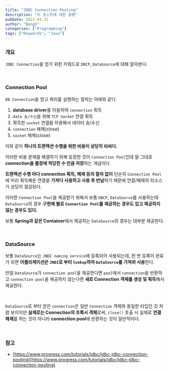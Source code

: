 ```yaml
---
title: "JDBC Connection Pooling"
description: "이 포스트에 대한 설명"
pubDate: 2022-01-31
author: "Bong5"
categories: ["Programming"]
tags: ["Keywords", "Java"]
---
```



### 개요

`JDBC Connection`을 얻기 위한 키워드로 `DBCP`, `DataSource`에 대해 알아본다.

<br>

### Connection Pool

`DB Connection`을 얻고 쿼리를 실행하는 절차는 아래와 같다.

1. **database driver**를 이용하여 `connection` 획득
2. `data 송/수신`을 위해 `TCP Socket` 연결 획득
3. 획득한 `socket` 연결을 이용해서 데이터 송/수신
4. `connection` 해제(close)
5. `socket` 해제(close)

이와 같이 **하나의 트랜잭션 수행을 위한 비용이 상당히 비싸다.**

이러한 비용 문제를 해결하기 위해 등장한 것이 `Connection Pool`인데 말 그대로 **connection을 풀장에 적당한 수 만큼 저장**하는 개념이다.

**트랜잭션 수행 마다 connection 획득, 해제 등의 절차 없이** 단순히 `Connection Pool`에 미리 획득해둔 연결을 **가져다 사용하고 사용 후 반납**하기 때문에 연결/해제의 리소스가 상당히 절감된다.

이러한 `Connection Pool`을 제공받기 위해서 보통 `DBCP`, `DataSource`를 사용하는데 `DataSource`의 경우 **구현체 별로 `Connection Pool`를 제공하는 경우도 있고 제공하지 않는 경우도 있다.**

보통 **Spring과 같은 Container**에서 제공하는 `DataSource`의 경우는 대부분 제공한다.

<br>

### DataSource

보통 `DataSource`는 `JNDI naming service`에 등록되어 사용되는데, 한 번 등록이 완료가 되면 **어플리케이션은 `JNDI`로 부터 `lookup`하여 `DataSource`를 가져와 사용**한다.

<script src="https://gist.github.com/BongHoLee/2468b061625d195b245bc04acb73a4ab.js"></script>

만일 `DataSource`가 `connection pool`을 제공한다면 `pool`에서 `connection`을 반환하고 `connection pool`을 제공하지 않는다면 **새로 Connection 객체를 생성 및 획득**해서 제공한다.

<br>

<script src="https://gist.github.com/BongHoLee/4ef1cc9d37f4e9cc967940f8de32660b.js"></script>

`DataSource`로 부터 얻은 `connection`은 일반 `Connection` 객체와 동일한 타입인 것 처럼 보이지만 **실제로는 Connection의 프록시 객체**로써, `close()` 호출 시 실제로 **연결 해제**를 하는 것이 아니라 **connection pool**에 반환하는 것이 일반적이다.

<br>

### 참고

- [https://www.progress.com/tutorials/jdbc/jdbc-jdbc-connection-pooling](https://www.progress.com/tutorials/jdbc/jdbc-jdbc-connection-pooling)